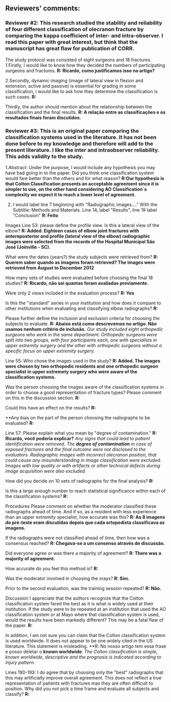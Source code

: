 ## **Reviewers' comments:**

### Reviewer #2: This research studied the stability and reliability of four different classification of olecranon fracture by comparing the kappa coefficient of inter- and intra-observer. I read this paper with great interest, but think that the manuscript **has great flaw for publication of CORR**. 

The study protocol was consisted of eight surgeons and 18 fractures. 
1.Firstly, I would like to know how they decided the numbers of participating surgeons and fractures. 
**R: Ricardo, como justificamos isso no artigo?**

2.Secondly, dynamic imaging (image of lateral view in flexion and extension, active and passive) is essential for grading in some classification, i would like to ask how they determine the classification is such cases. 
**R:** 

Thirdly, the author should mention about the relationship between the classification and the final results.
**R: A relação entre as classificações e os resultados finais foram discutidos.**


### Reviewer #3: This is an original paper comparing the classification systems used in the literature. It has not been done before to my knowledge and therefore will add to the present literature. I like the inter and intraobserver reliability. This adds validity to the study. 

1.Abstract: Under the purpose, I would include any hypothesis you may have had going in to the paper. Did you think one classification system would fare better than the others and for what reason?
**R:Our hypothesis is that Colton Classification presents an acceptable agreement since it is simpler to use, on the other hand considering AO Classification´s complexity we expect it to reach a lower level of agreement.**

2. I would label line 7 beginning with "Radiographic images…." With the Subtitle: Methods and Materials. Line 14, label "Results", line 19 label "Conclusion"
**R: Feito**

Images
Line 53: please define the profile view. Is this a lateral view of the elbow?
**R: Added. Eighteen cases of elbow joint fractures with anteroposterior and profile (lateral view of the elbow) radiographic images were selected from the records of the Hospital Municipal São José (Joinville - SC).**

What were the dates (years?) the study subjects were retrieved from? 
**R: Querem saber quando as imagens foram retrieved?
The images were retrieved from August to December 2012**

How many sets of studies were evaluated before choosing the final 18 studies? 
**R: Ricardo, não sei quantas foram avaliadas previamente.**

Were only 2 views included in the evaluation process? 
**R: Yes**

Is this the "standard" series in your institution and how does it compare to other institutions when evaluating and classifying elbow radiographs? 
**R:**

Please further define the inclusion and exclusion criteria for choosing the subjects to evaluate. 
**R: Abaixo está como descrevemos no artigo. Não usamos nenhum critério de inclusão.**
*Our study included eight orthopedic surgeons who work in the same department. Orthopedic surgeons were split into two groups, with four participants each, one with specialists in upper extremity surgery and the other with orthopedic surgeons without a specific focus on upper extremity surgery.*

Line 55: Who chose the images used in the study? 
**R: Added. The images were chosen by two orthopedic residents and one orthopedic surgeon specialist in upper extremety surgery who were aware of the classification systems.**

Was the person choosing the images aware of the classification systems in order to choose a good representation of fracture types? Please comment on this in the discussion section.
**R:**

Could this have an effect on the results? 
**R:**

**Any bias on the part of the person choosing the radiographs to be evaluated?
**R:**

Line 57: Please explain what you mean by "degree of contamination." 
**R: Ricardo, você poderia explicar?**
*Any signs that could lead to patient identification were removed. The **degree of contamination** in case of exposed fractures and the final outcome were not disclosed to the evaluators. Radiographic images with incorrect olecranon position, that could cause any misunderstanding in image classification were excluded. Images with low quality or with artifacts or other technical defects during image acquisition were also excluded.* 

How did you decide on 10 sets of radiographs for the final analysis? 
**R:**

Is this a large enough number to reach statistical significance within each of the classification systems? 
**R:**

Procedures
Please comment on whether the moderator classified these radiographs ahead of time. And if so, as a resident with less experience than an upper extremity specialist, how accurate was this?
**R: As 8 imagens do pré-teste eram discutidas depois que cada ortopedista classificava as imagens.**

If the radiographs were not classified ahead of time, then how was a consensus reached? 
**R: Chegava-se a um consenso através de discussão.**

Did everyone agree or was there a majority of agreement? 
**R: There was a majority of agreement.**

How accurate do you feel this method is? 
**R:**

Was the moderator involved in choosing the xrays?
**R: Sim.**

Prior to the second evaluation, was the training session repeated?
**R: Não.**

Discussion
I appreciate that the authors recognize that the Colton classification system fared the best as it is what is widely used at their institution. If the study were to be repeated at an institution that used the AO classification system or at Mayo where that classification system is used, would the results have been markedly different? This may be a fatal flaw of the paper. 
**R:**

In addition, I am not sure you can claim that the Colton classification system is used worldwide. It does not appear to be one widely cited in the US literature. This statement is misleading. 
**R: No nosso artigo tem essa frase e posso deletar o **known worldwide**: *The Colton classification is simple, known worldwide, descriptive and the prognosis is indicated according to injury pattern.*

Lines 190-193: I do agree that by choosing only the "best" radiographs that this may artificially improve overall agreement. This does not reflect a true representation of patients with fractures mas they are often difficult to position. Why did you not pick a time frame and evaluate all subjects and classify?
**R:**
